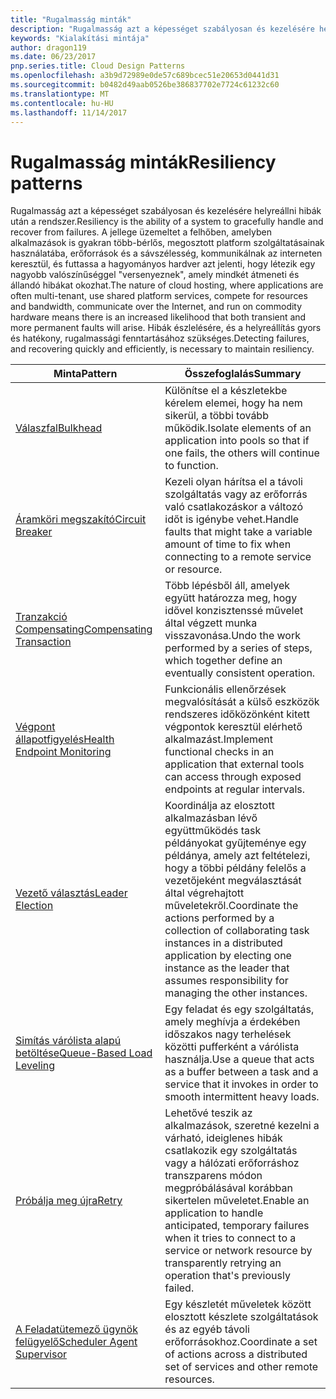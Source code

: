 ```yaml
---
title: "Rugalmasság minták"
description: "Rugalmasság azt a képességet szabályosan és kezelésére helyreállni hibák után a rendszer. A jellege üzemeltet a felhőben, amelyben alkalmazások is gyakran több-bérlős, megosztott platform szolgáltatásainak használatába, erőforrások és a sávszélesség, kommunikálnak az interneten keresztül, és futtassa a hagyományos hardver azt jelenti, hogy létezik egy nagyobb valószínűséggel \"versenyeznek\", amely mindkét átmeneti és állandó hibákat okozhat. Hibák észlelésére, és a helyreállítás gyors és hatékony, rugalmassági fenntartásához szükséges."
keywords: "Kialakítási mintája"
author: dragon119
ms.date: 06/23/2017
pnp.series.title: Cloud Design Patterns
ms.openlocfilehash: a3b9d72989e0de57c689bcec51e20653d0441d31
ms.sourcegitcommit: b0482d49aab0526be386837702e7724c61232c60
ms.translationtype: MT
ms.contentlocale: hu-HU
ms.lasthandoff: 11/14/2017
---
```

# <a name="resiliency-patterns"></a><span data-ttu-id="09651-106">Rugalmasság minták</span><span class="sxs-lookup"><span data-stu-id="09651-106">Resiliency patterns</span></span>

<span data-ttu-id="09651-107">Rugalmasság azt a képességet szabályosan és kezelésére helyreállni hibák után a rendszer.</span><span class="sxs-lookup"><span data-stu-id="09651-107">Resiliency is the ability of a system to gracefully handle and recover from failures.</span></span> <span data-ttu-id="09651-108">A jellege üzemeltet a felhőben, amelyben alkalmazások is gyakran több-bérlős, megosztott platform szolgáltatásainak használatába, erőforrások és a sávszélesség, kommunikálnak az interneten keresztül, és futtassa a hagyományos hardver azt jelenti, hogy létezik egy nagyobb valószínűséggel "versenyeznek", amely mindkét átmeneti és állandó hibákat okozhat.</span><span class="sxs-lookup"><span data-stu-id="09651-108">The nature of cloud hosting, where applications are often multi-tenant, use shared platform services, compete for resources and bandwidth, communicate over the Internet, and run on commodity hardware means there is an increased likelihood that both transient and more permanent faults will arise.</span></span> <span data-ttu-id="09651-109">Hibák észlelésére, és a helyreállítás gyors és hatékony, rugalmassági fenntartásához szükséges.</span><span class="sxs-lookup"><span data-stu-id="09651-109">Detecting failures, and recovering quickly and efficiently, is necessary to maintain resiliency.</span></span>

| <span data-ttu-id="09651-110">Minta</span><span class="sxs-lookup"><span data-stu-id="09651-110">Pattern</span></span> | <span data-ttu-id="09651-111">Összefoglalás</span><span class="sxs-lookup"><span data-stu-id="09651-111">Summary</span></span> |
| ------- | ------- |
| [<span data-ttu-id="09651-112">Válaszfal</span><span class="sxs-lookup"><span data-stu-id="09651-112">Bulkhead</span></span>](../bulkhead.md) | <span data-ttu-id="09651-113">Különítse el a készletekbe kérelem elemei, hogy ha nem sikerül, a többi tovább működik.</span><span class="sxs-lookup"><span data-stu-id="09651-113">Isolate elements of an application into pools so that if one fails, the others will continue to function.</span></span> |
| [<span data-ttu-id="09651-114">Áramköri megszakító</span><span class="sxs-lookup"><span data-stu-id="09651-114">Circuit Breaker</span></span>](../circuit-breaker.md) | <span data-ttu-id="09651-115">Kezeli olyan hárítsa el a távoli szolgáltatás vagy az erőforrás való csatlakozáskor a változó időt is igénybe vehet.</span><span class="sxs-lookup"><span data-stu-id="09651-115">Handle faults that might take a variable amount of time to fix when connecting to a remote service or resource.</span></span> |
| [<span data-ttu-id="09651-116">Tranzakció Compensating</span><span class="sxs-lookup"><span data-stu-id="09651-116">Compensating Transaction</span></span>](../compensating-transaction.md) | <span data-ttu-id="09651-117">Több lépésből áll, amelyek együtt határozza meg, hogy idővel konzisztenssé művelet által végzett munka visszavonása.</span><span class="sxs-lookup"><span data-stu-id="09651-117">Undo the work performed by a series of steps, which together define an eventually consistent operation.</span></span> |
| [<span data-ttu-id="09651-118">Végpont állapotfigyelés</span><span class="sxs-lookup"><span data-stu-id="09651-118">Health Endpoint Monitoring</span></span>](../health-endpoint-monitoring.md) | <span data-ttu-id="09651-119">Funkcionális ellenőrzések megvalósítását a külső eszközök rendszeres időközönként kitett végpontok keresztül elérhető alkalmazást.</span><span class="sxs-lookup"><span data-stu-id="09651-119">Implement functional checks in an application that external tools can access through exposed endpoints at regular intervals.</span></span> |
| [<span data-ttu-id="09651-120">Vezető választás</span><span class="sxs-lookup"><span data-stu-id="09651-120">Leader Election</span></span>](../leader-election.md) | <span data-ttu-id="09651-121">Koordinálja az elosztott alkalmazásban lévő együttműködés task példányokat gyűjteménye egy példánya, amely azt feltételezi, hogy a többi példány felelős a vezetőjeként megválasztását által végrehajtott műveletekről.</span><span class="sxs-lookup"><span data-stu-id="09651-121">Coordinate the actions performed by a collection of collaborating task instances in a distributed application by electing one instance as the leader that assumes responsibility for managing the other instances.</span></span> |
| [<span data-ttu-id="09651-122">Simítás várólista alapú betöltése</span><span class="sxs-lookup"><span data-stu-id="09651-122">Queue-Based Load Leveling</span></span>](../queue-based-load-leveling.md) | <span data-ttu-id="09651-123">Egy feladat és egy szolgáltatás, amely meghívja a érdekében időszakos nagy terhelések közötti pufferként a várólista használja.</span><span class="sxs-lookup"><span data-stu-id="09651-123">Use a queue that acts as a buffer between a task and a service that it invokes in order to smooth intermittent heavy loads.</span></span> |
| [<span data-ttu-id="09651-124">Próbálja meg újra</span><span class="sxs-lookup"><span data-stu-id="09651-124">Retry</span></span>](../retry.md) | <span data-ttu-id="09651-125">Lehetővé teszik az alkalmazások, szeretné kezelni a várható, ideiglenes hibák csatlakozik egy szolgáltatás vagy a hálózati erőforráshoz transzparens módon megpróbálásával korábban sikertelen műveletet.</span><span class="sxs-lookup"><span data-stu-id="09651-125">Enable an application to handle anticipated, temporary failures when it tries to connect to a service or network resource by transparently retrying an operation that's previously failed.</span></span> |
| [<span data-ttu-id="09651-126">A Feladatütemező ügynök felügyelő</span><span class="sxs-lookup"><span data-stu-id="09651-126">Scheduler Agent Supervisor</span></span>](../scheduler-agent-supervisor.md) | <span data-ttu-id="09651-127">Egy készletét műveletek között elosztott készlete szolgáltatások és az egyéb távoli erőforrásokhoz.</span><span class="sxs-lookup"><span data-stu-id="09651-127">Coordinate a set of actions across a distributed set of services and other remote resources.</span></span> |